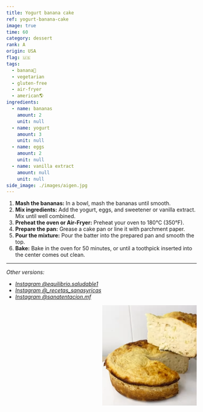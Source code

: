 ```yaml
---
title: Yogurt banana cake
ref: yogurt-banana-cake
image: true
time: 60
category: dessert
rank: A
origin: USA
flag: 🇺🇸
tags:
  - banana🍌
  - vegetarian
  - gluten-free
  - air-fryer
  - american🌎
ingredients:
  - name: bananas
    amount: 2
    unit: null
  - name: yogurt
    amount: 3
    unit: null
  - name: eggs
    amount: 2
    unit: null
  - name: vanilla extract
    amount: null
    unit: null
side_image: ./images/aigen.jpg
---
```


1. **Mash the bananas:** In a bowl, mash the bananas until smooth.
2. **Mix ingredients:** Add the yogurt, eggs, and sweetener or vanilla extract. Mix until well combined.
3. **Preheat the oven or Air-Fryer:** Preheat your oven to 180°C (350°F).
4. **Prepare the pan:** Grease a cake pan or line it with parchment paper.
5. **Pour the mixture:** Pour the batter into the prepared pan and smooth the top.
6. **Bake:** Bake in the oven for 50 minutes, or until a toothpick inserted into the center comes out clean.

---

_Other versions:_
- _[Instagram @equilibrio.saludable1](https://www.instagram.com/reel/DBH01e6uV5M/?utm_source=ig_web_copy_link&igsh=MzRlODBiNWFlZA==)_
- _[Instagram @_recetas_sanasyricas](https://www.instagram.com/p/CeGeb3lpA48/?utm_source=ig_web_copy_link)_
- _[Instagram @sanatentacion.mf](https://www.instagram.com/reel/C9IMK8tMQqn/?utm_source=ig_web_copy_link)_

<img src="images/yogurt_banana_cake.png" style="width:250px; float:right;"/>